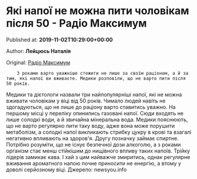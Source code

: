 
# Які напої не можна пити чоловікам після 50 - Радіо Максимум

Published at: **2019-11-02T10:29:00+00:00**

Author: **Лейцюсь Наталія**

Original: [Радіо Максимум](https://maximum.fm/yaki-napoyi-ne-mozhna-piti-cholovikam-pislya-50_n168935)


        З роками варто уважніше стежити не лише за своїм раціоном, а й за тим, які напої ви вживаєте. Медики розповіли, що не варто пити після 50 років.
      
Медики та дієтологи назвали три найпопулярніші напої, які не можна вживати чоловікам у віці від 50 років. Чимало людей навіть не здогадуються, що не лише до раціону варто ставитись уважно.
На першому місці у переліку опинились газовані напої. Сюди входять не лише солодкі води, а й звичайна мінеральна вода. Медики пояснюють, що не варто регулярно пити таку воду, адже вона може порушити метаболізм, а солодкі напої викликають стрибку цукру в крові та взагалі негативно впливають на здоров'я.
Другу позначку займає спиртне. Потрібно розуміти, що не існує безпечної дози алкоголю, а з роками організм стає менш стійкішим до нищівного впливу таких напоїв.
Трійку лідерів замикає кава. І хай з цим найважче змиритись, однак регулярне вживання ароматного напою почне приносити не енергію, а втому у доволі серйозному віці.
Джерело: newsyou.info
